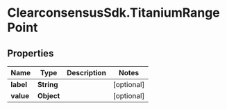 # ClearconsensusSdk.TitaniumRangePoint

## Properties

Name | Type | Description | Notes
------------ | ------------- | ------------- | -------------
**label** | **String** |  | [optional] 
**value** | **Object** |  | [optional] 


